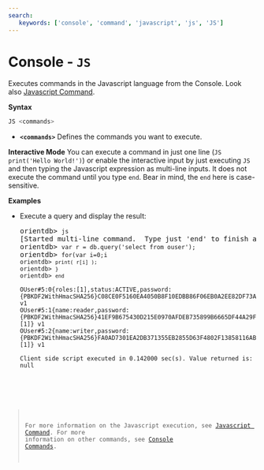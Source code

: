 ```yaml
---
search:
   keywords: ['console', 'command', 'javascript', 'js', 'JS']
---
```


# Console - `JS`

Executes commands in the Javascript language from the Console. Look also [Javascript Command](Javascript-Command.md).

**Syntax**

```sql
JS <commands>
```

- **`<commands>`** Defines the commands you want to execute.

**Interactive Mode**
You can execute a command in just one line (`JS print('Hello World!')`) or enable the interactive input by just executing `JS` and then typing the Javascript expression as multi-line inputs.  It does not execute the command until you type `end`.  Bear in mind, the `end` here is case-sensitive.

**Examples**

- Execute a query and display the result:

  <pre>
  orientdb> <code class="lang-javascript userinput">js</code>
  [Started multi-line command.  Type just 'end' to finish and execute.]
  orientdb> <code class="lang-javascript userinput">var r = db.query('select from ouser');</code>
  orientdb> <code class="lang-javascript userinput">for(var i=0;i<r.length;++i){</code>
  orientdb> <code class="lang-javascript userinput">print( r[i] );</code>
  orientdb> <code class="lang-javascript userinput">}</code>
  orientdb> <code class="lang-javascript userinput">end</code>
 
  OUser#5:0{roles:[1],status:ACTIVE,password:{PBKDF2WithHmacSHA256}C08CE0F5160EA4050B8F10EDBB86F06EB0A2EE82DF73A340:BC1B6040727C1E11E3A961A1B2A49615C96938710AF17ADD:65536,name:admin} v1
  OUser#5:1{name:reader,password:{PBKDF2WithHmacSHA256}41EF9B675430D215E0970AFDEB735899B6665DF44A29FE98:5BC48B2D20752B12B5E32BE1F22C6C85FF7CCBEFB318B826:65536,status:ACTIVE,roles:[1]} v1
  OUser#5:2{name:writer,password:{PBKDF2WithHmacSHA256}FA0AD7301EA2DB371355EB2855D63F4802F13858116AB82E:18B8077E1E63A45DB0A3347F91E03E4D2218EA16E5100105:65536,status:ACTIVE,roles:[1]} v1

  Client side script executed in 0.142000 sec(s). Value returned is: null
  </pre>

>For more information on the Javascript execution, see [Javascript Command](Javascript-Command.md).  For more information on other commands, see [Console Commands](Console-Commands.md).
